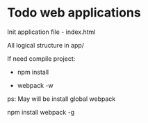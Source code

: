 # Todo web applications

Init application file - index.html

All logical structure in app/

If need compile project:

- npm install
 
- webpack -w
 
ps:
  May will be install global webpack
  
  npm install webpack -g
